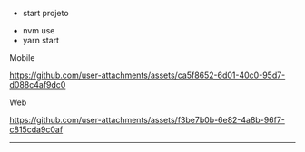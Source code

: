 
* start projeto
- nvm use
- yarn start


Mobile

https://github.com/user-attachments/assets/ca5f8652-6d01-40c0-95d7-d088c4af9dc0

Web

https://github.com/user-attachments/assets/f3be7b0b-6e82-4a8b-96f7-c815cda9c0af




------

